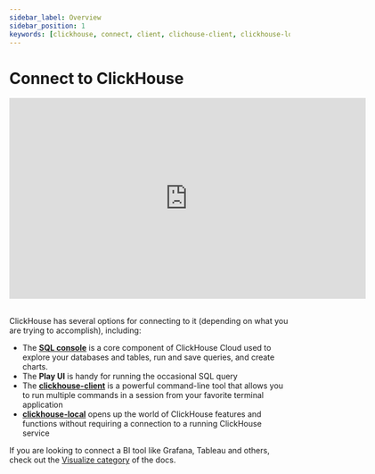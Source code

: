 ```yaml
---
sidebar_label: Overview
sidebar_position: 1
keywords: [clickhouse, connect, client, clichouse-client, clickhouse-local, bi, visualization, tool]
---
```


# Connect to ClickHouse

<div class='vimeo-container'>
<iframe
   src="https://player.vimeo.com/video/752727825?h=54e24416c6"
   width="640"
   height="360"
   frameborder="0"
   allow="autoplay; fullscreen; picture-in-picture"
   allowfullscreen>
</iframe>
</div>

<br/>

ClickHouse has several options for connecting to it (depending on what you are trying to accomplish), including:

- The [**SQL console**](/docs/en/get-started/sql-console/opening) is a core component of ClickHouse Cloud used to explore your databases and tables, run and save queries, and create charts.
- The **Play UI** is handy for running the occasional SQL query
- The [**clickhouse-client**](/docs/en/integrations/cli.mdx) is a powerful command-line tool that allows you to run multiple commands in a session from your favorite terminal application
- [**clickhouse-local**](/docs/en/integrations/clickhouse-client-local.md) opens up the world of ClickHouse features and functions without requiring a connection to a running ClickHouse service

If you are looking to connect a BI tool like Grafana, Tableau and others, check out the [Visualize category](./data-visualization/) of the docs.
